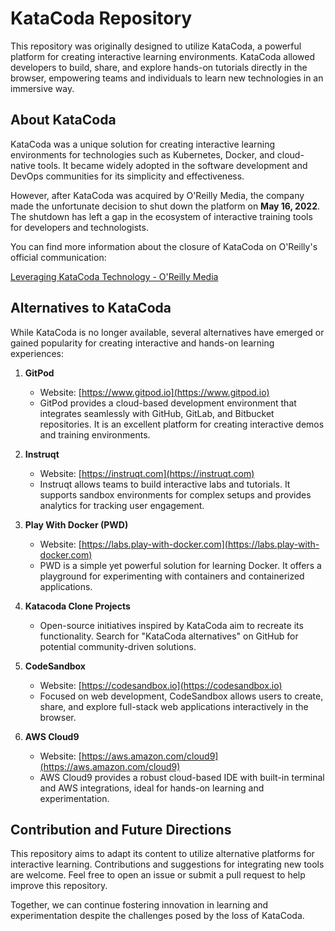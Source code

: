 # KataCoda Repository

This repository was originally designed to utilize KataCoda, a powerful platform for creating interactive learning environments. KataCoda allowed developers to build, share, and explore hands-on tutorials directly in the browser, empowering teams and individuals to learn new technologies in an immersive way.

## About KataCoda

KataCoda was a unique solution for creating interactive learning environments for technologies such as Kubernetes, Docker, and cloud-native tools. It became widely adopted in the software development and DevOps communities for its simplicity and effectiveness.

However, after KataCoda was acquired by O'Reilly Media, the company made the unfortunate decision to shut down the platform on **May 16, 2022**. The shutdown has left a gap in the ecosystem of interactive training tools for developers and technologists.

You can find more information about the closure of KataCoda on O'Reilly's official communication:

[Leveraging KataCoda Technology - O'Reilly Media](https://www.oreilly.com/online-learning/leveraging-katacoda-technology.html)

## Alternatives to KataCoda

While KataCoda is no longer available, several alternatives have emerged or gained popularity for creating interactive and hands-on learning experiences:

1. **GitPod**
   - Website: [https://www.gitpod.io](https://www.gitpod.io)
   - GitPod provides a cloud-based development environment that integrates seamlessly with GitHub, GitLab, and Bitbucket repositories. It is an excellent platform for creating interactive demos and training environments.

2. **Instruqt**
   - Website: [https://instruqt.com](https://instruqt.com)
   - Instruqt allows teams to build interactive labs and tutorials. It supports sandbox environments for complex setups and provides analytics for tracking user engagement.

3. **Play With Docker (PWD)**
   - Website: [https://labs.play-with-docker.com](https://labs.play-with-docker.com)
   - PWD is a simple yet powerful solution for learning Docker. It offers a playground for experimenting with containers and containerized applications.

4. **Katacoda Clone Projects**
   - Open-source initiatives inspired by KataCoda aim to recreate its functionality. Search for "KataCoda alternatives" on GitHub for potential community-driven solutions.

5. **CodeSandbox**
   - Website: [https://codesandbox.io](https://codesandbox.io)
   - Focused on web development, CodeSandbox allows users to create, share, and explore full-stack web applications interactively in the browser.

6. **AWS Cloud9**
   - Website: [https://aws.amazon.com/cloud9](https://aws.amazon.com/cloud9)
   - AWS Cloud9 provides a robust cloud-based IDE with built-in terminal and AWS integrations, ideal for hands-on learning and experimentation.

## Contribution and Future Directions

This repository aims to adapt its content to utilize alternative platforms for interactive learning. Contributions and suggestions for integrating new tools are welcome. Feel free to open an issue or submit a pull request to help improve this repository.

Together, we can continue fostering innovation in learning and experimentation despite the challenges posed by the loss of KataCoda.

